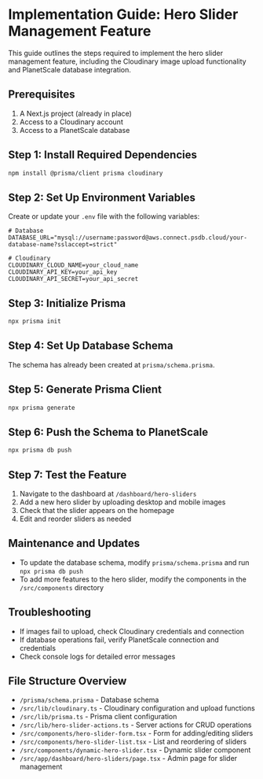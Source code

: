 # Implementation Guide: Hero Slider Management Feature

This guide outlines the steps required to implement the hero slider management feature, including the Cloudinary image upload functionality and PlanetScale database integration.

## Prerequisites

1. A Next.js project (already in place)
2. Access to a Cloudinary account
3. Access to a PlanetScale database

## Step 1: Install Required Dependencies

```bash
npm install @prisma/client prisma cloudinary
```

## Step 2: Set Up Environment Variables

Create or update your `.env` file with the following variables:

```
# Database
DATABASE_URL="mysql://username:password@aws.connect.psdb.cloud/your-database-name?sslaccept=strict"

# Cloudinary
CLOUDINARY_CLOUD_NAME=your_cloud_name
CLOUDINARY_API_KEY=your_api_key
CLOUDINARY_API_SECRET=your_api_secret
```

## Step 3: Initialize Prisma

```bash
npx prisma init
```

## Step 4: Set Up Database Schema

The schema has already been created at `prisma/schema.prisma`.

## Step 5: Generate Prisma Client

```bash
npx prisma generate
```

## Step 6: Push the Schema to PlanetScale

```bash
npx prisma db push
```

## Step 7: Test the Feature

1. Navigate to the dashboard at `/dashboard/hero-sliders`
2. Add a new hero slider by uploading desktop and mobile images
3. Check that the slider appears on the homepage
4. Edit and reorder sliders as needed

## Maintenance and Updates

- To update the database schema, modify `prisma/schema.prisma` and run `npx prisma db push`
- To add more features to the hero slider, modify the components in the `/src/components` directory

## Troubleshooting

- If images fail to upload, check Cloudinary credentials and connection
- If database operations fail, verify PlanetScale connection and credentials
- Check console logs for detailed error messages

## File Structure Overview

- `/prisma/schema.prisma` - Database schema
- `/src/lib/cloudinary.ts` - Cloudinary configuration and upload functions
- `/src/lib/prisma.ts` - Prisma client configuration
- `/src/lib/hero-slider-actions.ts` - Server actions for CRUD operations
- `/src/components/hero-slider-form.tsx` - Form for adding/editing sliders
- `/src/components/hero-slider-list.tsx` - List and reordering of sliders
- `/src/components/dynamic-hero-slider.tsx` - Dynamic slider component
- `/src/app/dashboard/hero-sliders/page.tsx` - Admin page for slider management
